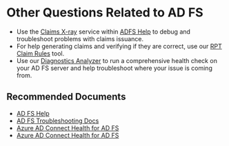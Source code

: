 <properties
	pageTitle="Other AD FS Questions"
	description="Help with other AD FS questions not covered"
	service="microsoft.aad"
	resource="Microsoft_AAD_IAM"
	authors="billmath"
	displayOrder=""
	selfHelpType="generic"
	supportTopicIds="32615405"
	resourceTags=""
	productPesIds="16579"
	cloudEnvironments="public"
	authorAlias="billmath"
/>


# Other Questions Related to AD FS



- Use the [Claims X-ray](https://adfshelp.microsoft.com/ClaimsXray/TokenRequest) service within  [ADFS Help](https://adfshelp.microsoft.com/) to debug and troubleshoot problems with claims issuance.<br>
- For help generating claims and verifying if they are correct, use our [RPT Claim Rules](https://adfshelp.microsoft.com/AadTrustClaims/ClaimsGenerator) tool.<br>
- Use our [Diagnostics Analyzer](https://adfshelp.microsoft.com/DiagnosticsAnalyzer/Analyze) to run a comprehensive health check on your AD FS server and help troubleshoot where your issue is coming from.<br>


## **Recommended Documents**


- [AD FS Help](https://adfshelp.microsoft.com/)<br>
- [AD FS Troubleshooting Docs](https://docs.microsoft.com/windows-server/identity/ad-fs/troubleshooting/ad-fs-tshoot-overview)<br>
- [Azure AD Connect Health for AD FS](https://docs.microsoft.com/azure/active-directory/hybrid/how-to-connect-health-adfs)<br>
- [Azure AD Connect Health for AD FS](https://docs.microsoft.com/azure/active-directory/hybrid/how-to-connect-health-adfs)